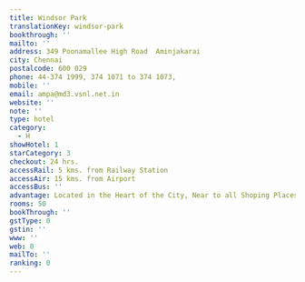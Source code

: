 ```yaml
---
title: Windsor Park
translationKey: windsor-park
bookthrough: ''
mailto: ''
address: 349 Poonamallee High Road  Aminjakarai
city: Chennai
postalcode: 600 029
phone: 44-374 1999, 374 1071 to 374 1073,
mobile: ''
email: ampa@md3.vsnl.net.in
website: ''
note: ''
type: hotel
category:
  - H
showHotel: 1
starCategory: 3
checkout: 24 hrs.
accessRail: 5 kms. from Railway Station
accessAir: 15 kms. from Airport
accessBus: ''
advantage: Located in the Heart of the City, Near to all Shoping Places
rooms: 50
bookThrough: ''
gstType: 0
gstin: ''
www: ''
web: 0
mailTo: ''
ranking: 0
---
```







